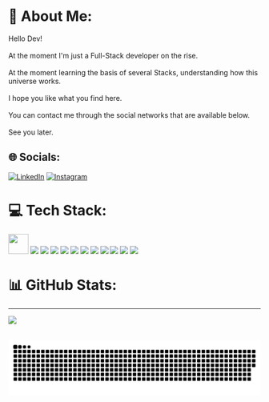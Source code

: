 # 💫 About Me:
Hello Dev!<br><br>At the moment I'm just a Full-Stack developer on the rise.<br><br>At the moment learning the basis of several Stacks, understanding how this universe works.<br><br>I hope you like what you find here.<br><br>You can contact me through the social networks that are available below.<br><br>See you later.


## 🌐 Socials:
[![LinkedIn](https://img.shields.io/badge/LinkedIn-%230077B5.svg?logo=linkedin&logoColor=white)](https://linkedin.com/in/dev-higor-pereira/) [![Instagram](https://img.shields.io/badge/Instagram-%23E4405F.svg?logo=Instagram&logoColor=white)](https://instagram.com/lp.higor/)  

# 💻 Tech Stack:
<img src="https://cdn.jsdelivr.net/gh/devicons/devicon/icons/git/git-original.svg" width="40" height="40"/> <img src="https://cdn.jsdelivr.net/gh/devicons/devicon/icons/html5/html5-original.svg" width="40" heigth="40"/> <img src="https://cdn.jsdelivr.net/gh/devicons/devicon/icons/css3/css3-original.svg" width="40" heigth="40"/> <img src="https://cdn.jsdelivr.net/gh/devicons/devicon/icons/javascript/javascript-original.svg" width="40" heigth="40"/> <img src="https://cdn.jsdelivr.net/gh/devicons/devicon/icons/jquery/jquery-original.svg" width="40" heigth="40"/> <img src="https://cdn.jsdelivr.net/gh/devicons/devicon/icons/nodejs/nodejs-original.svg" width="40" heigth="40"/> <img src="https://cdn.jsdelivr.net/gh/devicons/devicon/icons/typescript/typescript-original.svg" width="40" heigth="40"/> <img src="https://cdn.jsdelivr.net/gh/devicons/devicon/icons/react/react-original.svg" width="40" heigth="40"/> <img src="https://cdn.jsdelivr.net/gh/devicons/devicon/icons/csharp/csharp-original.svg" width="40" heigth="40"/> <img src="https://cdn.jsdelivr.net/gh/devicons/devicon/icons/dotnetcore/dotnetcore-original.svg" width="40" heigth="40" /> <img src="https://cdn.jsdelivr.net/gh/devicons/devicon/icons/mysql/mysql-plain-wordmark.svg" width="40" heigth="40"/> <img src="https://cdn.jsdelivr.net/gh/devicons/devicon/icons/java/java-original-wordmark.svg" width="40" heigth="40"/>

# 📊 GitHub Stats:
 
---
[![](https://visitcount.itsvg.in/api?id=HigorLP&icon=0&color=6)](https://visitcount.itsvg.in)

##
  ![Snake animation](https://github.com/HigorLP/HigorLP/blob/output/github-contribution-grid-snake.svg)

